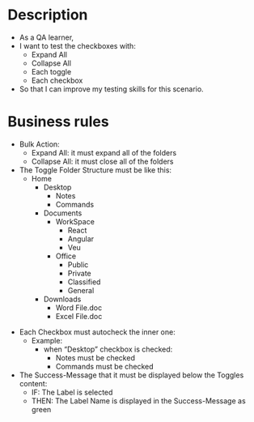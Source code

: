 # Description

- As a QA learner,
- I want to test the checkboxes with:
	- Expand All
	- Collapse All
	- Each toggle
	- Each checkbox
- So that I can improve my testing skills for this scenario.

# Business rules

* Bulk Action:
	- Expand All: it must expand all of the folders
	- Collapse All: it must close all of the folders
* The Toggle Folder Structure must be like this:
	- Home
		- Desktop
			- Notes
			- Commands
		- Documents
			- WorkSpace
				- React
				- Angular
				- Veu
			- Office
				- Public
				- Private
				- Classified
				- General
		- Downloads
			- Word File.doc
			- Excel File.doc
- Each Checkbox must autocheck the inner one:
	- Example:
		- when “Desktop” checkbox is checked:
			- Notes must be checked
			- Commands must be checked
- The Success-Message that it must be displayed below the Toggles content:
	- IF: The Label is selected
	- THEN: The Label Name is displayed in the Success-Message as green